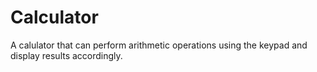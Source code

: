 # Calculator
A calulator that can perform arithmetic operations using the keypad and display results accordingly.
